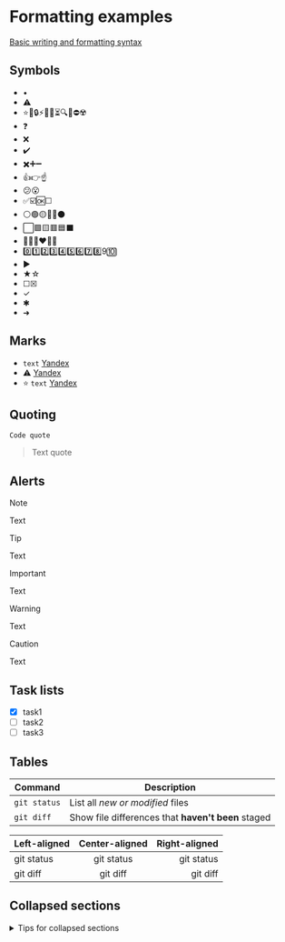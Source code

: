 # Formatting examples

[Basic writing and formatting syntax](https://docs.github.com/en/get-started/writing-on-github/getting-started-with-writing-and-formatting-on-github/basic-writing-and-formatting-syntax)

## Symbols
* •
* ⚠️
* ⭐🚧🔒⚡💡📌⏳🔍🚀⛔☢️
* ❓
* ❌
* ✔️
* ✖️➕➖
* 👍👉☝️
* 😕😮
* ✅☑️🆗☐
* ⚪🟢🟡🔴🔵⚫
* ⬜🟩🟨🟥🟦⬛
* 🤍💚💛❤️💙🖤
* 0️⃣1️⃣2️⃣3️⃣4️⃣5️⃣6️⃣7️⃣8️⃣9️🔟
* ▶️
* ★☆
* ☐☒
* ✓
* ✱
* ➜

## Marks
* `text` [Yandex](https://yandex.ru)
* ⚠️ [Yandex](https://yandex.ru)
* ⭐ `text` [Yandex](https://yandex.ru)

## Quoting
`Code quote`
> Text quote

## Alerts
> [!NOTE]
> Text

> [!TIP]
> Text

> [!IMPORTANT]
> Text

> [!WARNING]
> Text

> [!CAUTION]
> Text

## Task lists
* [x] task1
* [ ] task2
* [ ] task3

## Tables
| Command | Description |
| --- | --- |
| `git status` | List all *new or modified* files |
| `git diff` | Show file differences that **haven't been** staged |

| Left-aligned | Center-aligned | Right-aligned |
| :---         |     :---:      |          ---: |
| git status   | git status     | git status    |
| git diff     | git diff       | git diff      |

## Collapsed sections
<details>
<summary>Tips for collapsed sections</summary>

### You can add a header

You can add text within a collapsed section.

```python
   print(f'val={x}')
```
</details>
